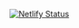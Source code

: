 [![Netlify Status](https://api.netlify.com/api/v1/badges/9e5e0d8f-af5b-423d-86f1-e98619fcbc6b/deploy-status)](https://app.netlify.com/sites/tokai-prison/deploys)